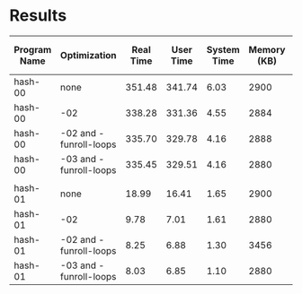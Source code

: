 # Results

 | Program Name | Optimization | Real Time | User Time | System Time | Memory (KB) | Throughput | Improvement Over hash-00 |
| --- | --- | --- | --- | --- | --- | --- | --- |
| hash-00 | none | 351.48 | 341.74 | 6.03 | 2900 | ? | n/a |
| hash-00 | -02 | 338.28 | 331.36 | 4.55 | 2884 | ? | n/a |
| hash-00 | -02 and -funroll-loops | 335.70 | 329.78 | 4.16 | 2888 | ? | n/a |
| hash-00 | -03 and -funroll-loops | 335.45 | 329.51 | 4.16 | 2880 | ? | n/a |
| | | | | | | | |
| hash-01 | none | 18.99 | 16.41 | 1.65 | 2900 | ? | ? |
| hash-01 | -02 | 9.78 | 7.01 | 1.61 | 2880 | ? | ? |
| hash-01 | -02 and -funroll-loops | 8.25 | 6.88 | 1.30 | 3456 | ? | ? |
| hash-01 | -03 and -funroll-loops | 8.03 | 6.85 | 1.10 | 2880 | ? | ? |
